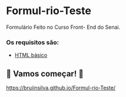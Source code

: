 # Formul-rio-Teste
Formulário Feito no Curso Front- End do Senai.

### Os requisitos são:

* [HTML básico](https://www.w3schools.com/html/)


## 🚀 Vamos começar! 🚀

https://bruiinsilva.github.io/Formul-rio-Teste/

